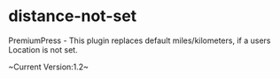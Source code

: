 # distance-not-set
PremiumPress - This plugin replaces default miles/kilometers, if a users Location is not set.

~Current Version:1.2~

